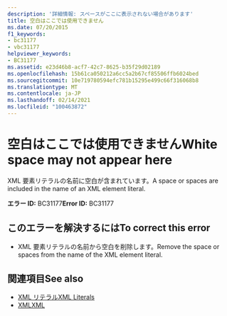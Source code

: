```yaml
---
description: '詳細情報: スペースがここに表示されない場合があります'
title: 空白はここでは使用できません
ms.date: 07/20/2015
f1_keywords:
- bc31177
- vbc31177
helpviewer_keywords:
- BC31177
ms.assetid: e23d46b8-acf7-42c7-8625-b35f29d02189
ms.openlocfilehash: 15b61ca050212a6cc5a2b67cf85506ffb6024bed
ms.sourcegitcommit: 10e719780594efc781b15295e499c66f316068b8
ms.translationtype: MT
ms.contentlocale: ja-JP
ms.lasthandoff: 02/14/2021
ms.locfileid: "100463872"
---
```

# <a name="white-space-may-not-appear-here"></a><span data-ttu-id="3859b-103">空白はここでは使用できません</span><span class="sxs-lookup"><span data-stu-id="3859b-103">White space may not appear here</span></span>

<span data-ttu-id="3859b-104">XML 要素リテラルの名前に空白が含まれています。</span><span class="sxs-lookup"><span data-stu-id="3859b-104">A space or spaces are included in the name of an XML element literal.</span></span>  
  
 <span data-ttu-id="3859b-105">**エラー ID:** BC31177</span><span class="sxs-lookup"><span data-stu-id="3859b-105">**Error ID:** BC31177</span></span>  
  
## <a name="to-correct-this-error"></a><span data-ttu-id="3859b-106">このエラーを解決するには</span><span class="sxs-lookup"><span data-stu-id="3859b-106">To correct this error</span></span>  
  
- <span data-ttu-id="3859b-107">XML 要素リテラルの名前から空白を削除します。</span><span class="sxs-lookup"><span data-stu-id="3859b-107">Remove the space or spaces from the name of the XML element literal.</span></span>  
  
## <a name="see-also"></a><span data-ttu-id="3859b-108">関連項目</span><span class="sxs-lookup"><span data-stu-id="3859b-108">See also</span></span>

- [<span data-ttu-id="3859b-109">XML リテラル</span><span class="sxs-lookup"><span data-stu-id="3859b-109">XML Literals</span></span>](../language-reference/xml-literals/index.md)
- [<span data-ttu-id="3859b-110">XML</span><span class="sxs-lookup"><span data-stu-id="3859b-110">XML</span></span>](../programming-guide/language-features/xml/index.md)
